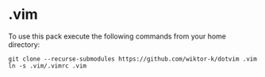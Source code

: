 # .vim

To use this pack execute the following commands from your home directory:

    git clone --recurse-submodules https://github.com/wiktor-k/dotvim .vim
	ln -s .vim/.vimrc .vim

